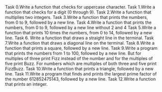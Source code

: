 Task 0.Write a function that checks for uppercase character.
Task 1.Write a function that checks for a digit (0 through 9).
Task 2.Write a function that multiplies two integers.
Task 3.Write a function that prints the numbers, from 0 to 9, followed by a new line.
Task 4.Write a function that prints the numbers, from 0 to 9, followed by a new line without 2 and 4
Task 5.Write a function that prints 10 times the numbers, from 0 to 14, followed by a new line.
Task 6. Write a function that draws a straight line in the terminal.
Task 7.Write a function that draws a diagonal line on the terminal.
Task 8.Write a function that prints a square, followed by a new line.
Task 9.Write a program that prints the numbers from 1 to 100, followed by a new line. But for multiples of three print Fizz instead of the number and for the multiples of five print Buzz. For numbers which are multiples of both three and five print FizzBuzz.
Task 10.Write a function that prints a triangle, followed by a new line.
Task 11.Write a program that finds and prints the largest prime factor of the number 612852475143, followed by a new line.
Task 12.Write a function that prints an integer.
